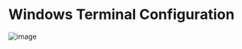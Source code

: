# Windows Terminal Configuration

![image](https://user-images.githubusercontent.com/40648091/150687804-51acd605-ee23-4658-b32a-dd121960c234.png)
